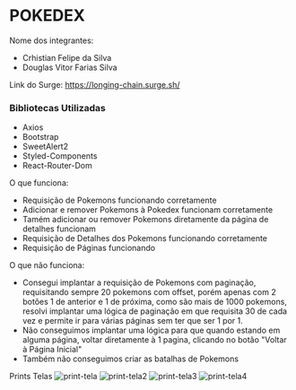 # POKEDEX

Nome dos integrantes: 
- Crhistian Felipe da Silva
- Douglas Vitor Farias Silva

Link do Surge: https://longing-chain.surge.sh/
### Bibliotecas Utilizadas
- Axios
- Bootstrap
- SweetAlert2
- Styled-Components
- React-Router-Dom

O que funciona:
- Requisição de Pokemons funcionando corretamente
- Adicionar e remover Pokemons à Pokedex funcionam corretamente
- Tamém adicionar ou remover Pokemons diretamente da página de detalhes funcionam
- Requisição de Detalhes dos Pokemons funcionando corretamente
- Requisição de Páginas funcionando

O que não funciona: 
- Consegui implantar a requisição de Pokemons com paginação, requisitando sempre 20 pokemons com offset, porém apenas com 2 botões 1 de anterior e 1 de próxima, como são   mais de 1000 pokemons, resolvi implantar uma lógica de paginação em que requisita 30 de cada vez e permite ir para várias páginas sem ter que ser 1 por 1.
- Não conseguimos implantar uma lógica para que quando estando em alguma página, voltar diretamente à 1 pagina, clicando no botão "Voltar à Página Inicial"
- Também não conseguimos criar as batalhas de Pokemons

Prints Telas 
![print-tela](https://user-images.githubusercontent.com/89948060/164949219-c7122b11-387b-4917-a406-6cb7e5d529ea.jpg)
![print-tela2](https://user-images.githubusercontent.com/89948060/164949220-96b585d8-e51f-489d-961a-461e520502fc.jpg)
![print-tela3](https://user-images.githubusercontent.com/89948060/164949221-0a53d9c3-9949-4872-8203-e66b98010be2.jpg)
![print-tela4](https://user-images.githubusercontent.com/89948060/164949222-6eb7ccee-9a85-472a-b79a-b63ddd9f2016.jpg)
